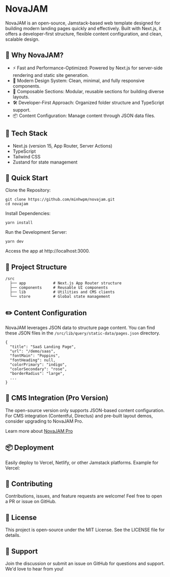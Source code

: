 # NovaJAM

NovaJAM is an open-source, Jamstack-based web template designed for building modern landing pages quickly and effectively. Built with Next.js, it offers a developer-first structure, flexible content configuration, and clean, scalable design.

## 🚀 Why NovaJAM?

- ⚡ Fast and Performance-Optimized: Powered by Next.js for server-side rendering and static site generation.
- 🎨 Modern Design System: Clean, minimal, and fully responsive components.
- 🧱 Composable Sections: Modular, reusable sections for building diverse layouts.
- 🛠️ Developer-First Approach: Organized folder structure and TypeScript support.
- 📦 Content Configuration: Manage content through JSON data files.

## 🧰 Tech Stack

- Next.js (version 15, App Router, Server Actions)
- TypeScript
- Tailwind CSS
- Zustand for state management

## 🚨 Quick Start

Clone the Repository:

```
git clone https://github.com/minhwpm/novajam.git
cd novajam
```

Install Dependencies:

```
yarn install
```

Run the Development Server:

```
yarn dev
```

Access the app at http://localhost:3000.

## 📁 Project Structure

```
/src
  ├── app            # Next.js App Router structure
  ├── components     # Reusable UI components
  ├── lib            # Utilities and CMS clients
  └── store          # Global state management
```

## ✏️ Content Configuration

NovaJAM leverages JSON data to structure page content. You can find these JSON files in the `/src/lib/query/static-data/pages.json` directory.

```
{
  "title": "SaaS Landing Page",
  "url": "/demo/saas",
  "fontMain": "Poppins",
  "fontHeading": null,
  "colorPrimary": "indigo",
  "colorSecondary": "rose",
  "borderRadius": "large",
  ...
}
```

## 🔌 CMS Integration (Pro Version)

The open-source version only supports JSON-based content configuration. For CMS integration (Contentful, Directus) and pre-built layout demos, consider upgrading to NovaJAM Pro.

Learn more about [NovaJAM Pro](https://getnovajam.com)

## 📦 Deployment

Easily deploy to Vercel, Netlify, or other Jamstack platforms. Example for Vercel:

## 🤝 Contributing

Contributions, issues, and feature requests are welcome! Feel free to open a PR or issue on GitHub.

## 📄 License

This project is open-source under the MIT License. See the LICENSE file for details.

## 💬 Support

Join the discussion or submit an issue on GitHub for questions and support. We'd love to hear from you!
